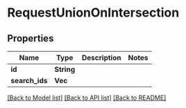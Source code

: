 # RequestUnionOnIntersection

## Properties

Name | Type | Description | Notes
------------ | ------------- | ------------- | -------------
**id** | **String** |  | 
**search_ids** | **Vec<String>** |  | 

[[Back to Model list]](../README.md#documentation-for-models) [[Back to API list]](../README.md#documentation-for-api-endpoints) [[Back to README]](../README.md)


